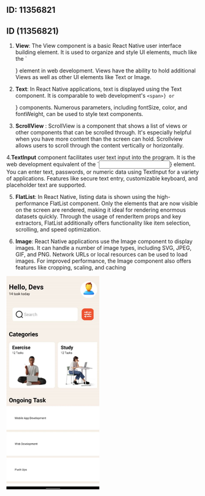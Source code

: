 ## ID: 11356821
## ID (11356821)

1. **View**: The View component is a basic React Native user interface building element. It is used to organize and style UI elements, much like the `<div>} element in web development. Views have the ability to hold additional Views as well as other UI elements like Text or Image.

2. **Text**: In React Native applications, text is displayed using the Text component. It is comparable to web development's `<span>} or `<p>} components. Numerous parameters, including fontSize, color, and fontWeight, can be used to style text components.

3. **ScrollView** : ScrollView is a component that shows a list of views or other components that can be scrolled through. It's especially helpful when you have more content than the screen can hold. Scrollview allows users to scroll through the content vertically or horizontally.

4.**TextInput** component facilitates user text input into the program. It is the web development equivalent of the `<input>} element. You can enter text, passwords, or numeric data using TextInput for a variety of applications. Features like secure text entry, customizable keyboard, and placeholder text are supported.

5. **FlatList**: In React Native, listing data is shown using the high-performance FlatList component. Only the elements that are now visible on the screen are rendered, making it ideal for rendering enormous datasets quickly. Through the usage of renderItem props and key extractors, FlatList additionally offers functionality like item selection, scrolling, and speed optimization.

6. **Image**: React Native applications use the Image component to display images. It can handle a number of image types, including SVG, JPEG, GIF, and PNG. Network URLs or local resources can be used to load images. For improved performance, the Image component also offers features like cropping, scaling, and caching

![Screenshot](image-1.png)